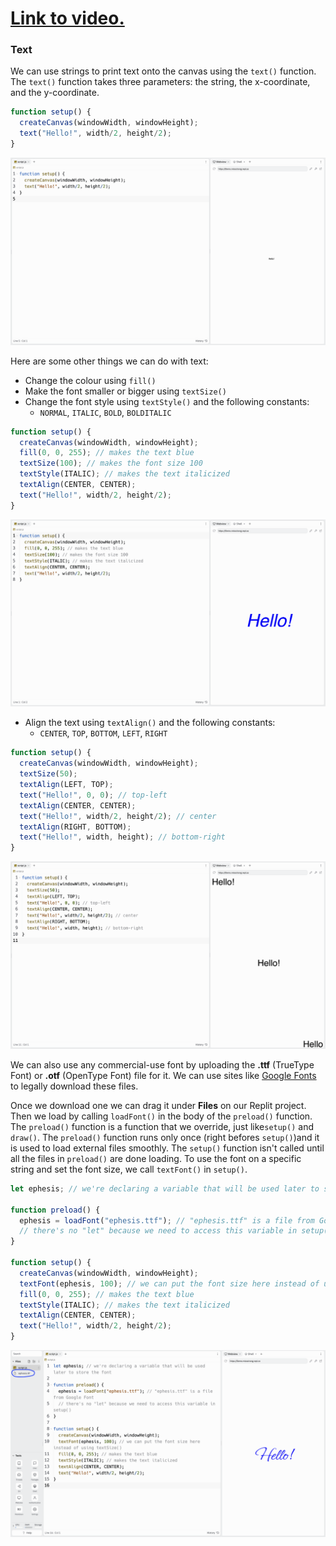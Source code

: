 # [Link to video.](https://www.youtube.com/watch?v=NAyO4Y4wGEY&list=PLVD25niNi0BnKbPM0lUEfNYcWixQZ98cY)

### Text

We can use strings to print text onto the canvas using the `text()` function. The `text()` function takes three parameters: the string, the x-coordinate, and the y-coordinate.

```js
function setup() {
  createCanvas(windowWidth, windowHeight);
  text("Hello!", width/2, height/2);
}
```

![](../../Images/Hello_Text1.png)

Here are some other things we can do with text:

* Change the colour using `fill()`
* Make the font smaller or bigger using `textSize()` 
* Change the font style using `textStyle()` and the following constants:
  * `NORMAL`, `ITALIC`, `BOLD`, `BOLDITALIC`

```js
function setup() {
  createCanvas(windowWidth, windowHeight);
  fill(0, 0, 255); // makes the text blue
  textSize(100); // makes the font size 100
  textStyle(ITALIC); // makes the text italicized
  textAlign(CENTER, CENTER); 
  text("Hello!", width/2, height/2);
}
```

![](../../Images/Hello_Text_2.png)

* Align the text using `textAlign()` and the following constants:
  * `CENTER`, `TOP`, `BOTTOM`, `LEFT`, `RIGHT`

```js
function setup() {
  createCanvas(windowWidth, windowHeight);
  textSize(50);
  textAlign(LEFT, TOP);
  text("Hello!", 0, 0); // top-left
  textAlign(CENTER, CENTER);
  text("Hello!", width/2, height/2); // center
  textAlign(RIGHT, BOTTOM);
  text("Hello!", width, height); // bottom-right
}
```

![](../../Images/Hello_Text___3.png)

We can also use any commercial-use font by uploading the **.ttf** (TrueType Font) or **.otf** (OpenType Font) file for it. We can use sites like [Google Fonts](https://fonts.google.com) to legally download these files. 

Once we download one we can drag it under **Files** on our Replit project. Then we load by calling `loadFont()` in the body of the `preload()` function. The `preload()` function is a function that we override, just like`setup()` and `draw()`. The `preload()` function runs only once (right befores `setup()`)and it is used to load external files smoothly. The  `setup()` function isn't called until all the files in `preload()` are done loading. To use the font on a specific string and set the font size, we call `textFont()` in `setup()`.

```js
let ephesis; // we're declaring a variable that will be used later to store the font

function preload() {
  ephesis = loadFont("ephesis.ttf"); // "ephesis.ttf" is a file from Google Font
  // there's no "let" because we need to access this variable in setup()
}

function setup() {
  createCanvas(windowWidth, windowHeight);
  textFont(ephesis, 100); // we can put the font size here instead of using textSize()
  fill(0, 0, 255); // makes the text blue
  textStyle(ITALIC); // makes the text italicized
  textAlign(CENTER, CENTER); 
  text("Hello!", width/2, height/2);
}
```

![](../../Images/Hello_Text___4.png)
